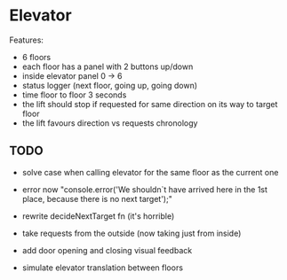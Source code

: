 # Elevator

Features:

- 6 floors
- each floor has a panel with 2 buttons up/down
- inside elevator panel 0 -> 6
- status logger (next floor, going up, going down)
- time floor to floor 3 seconds
- the lift should stop if requested for same direction on its way to target floor
- the lift favours direction vs requests chronology

## TODO

- solve case when calling elevator for the same floor as the current one
- error now "console.error('We shouldn`t have arrived here in the 1st place, because there is no next target');"

- rewrite decideNextTarget fn (it's horrible)
- take requests from the outside (now taking just from inside)
- add door opening and closing visual feedback
- simulate elevator translation between floors
